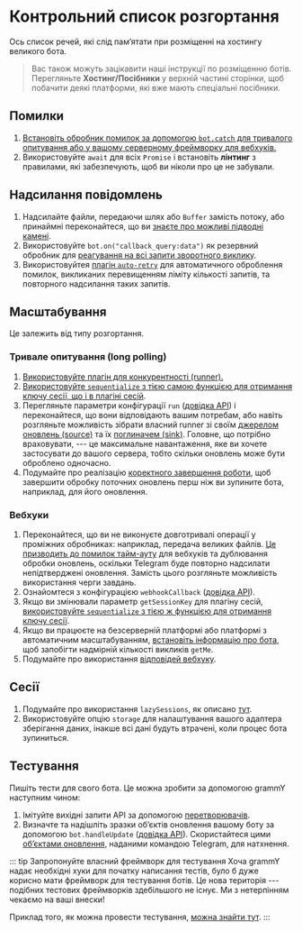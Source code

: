 # Контрольний список розгортання

Ось список речей, які слід памʼятати при розміщенні на хостингу великого бота.

> Вас також можуть зацікавити наші інструкції по розміщенню ботів.
> Перегляньте **Хостинг/Посібники** у верхній частині сторінки, щоб побачити деякі платформи, які вже мають спеціальні посібники.

## Помилки

1. [Встановіть обробник помилок за допомогою `bot.catch` для тривалого опитування або у вашому серверному фреймворку для вебхуків.](../guide/errors)
2. Використовуйте `await` для всіх `Promise` і встановіть **лінтинг** з правилами, які забезпечують, щоб ви ніколи про це не забували.

## Надсилання повідомлень

1. Надсилайте файли, передаючи шлях або `Buffer` замість потоку, або принаймні переконайтеся, що ви [знаєте про можливі підводні камені](./transformers#випадки-використання-перетворювачів).
2. Використовуйте `bot.on("callback_query:data")` як резервний обробник для [реагування на всі запити зворотного виклику](../plugins/keyboard#відповідь-на-натискання).
3. Використовуйтея [плагін `auto-retry`](../plugins/auto-retry) для автоматичного оброблення помилок, викликаних перевищенням ліміту кількості запитів, та повторного надсилання таких запитів.

## Масштабування

Це залежить від типу розгортання.

### Тривале опитування (long polling)

1. [Використовуйте плагін для конкурентності (runner).](../plugins/runner)
2. [Використовуйте `sequentialize` з тією самою функцією для отримання ключу сесії, що і в плагіні сесій](./scaling#паралелізм-складнии).
3. Перегляньте параметри конфігурації `run` ([довідка API](/ref/runner/run)) і переконайтеся, що вони відповідають вашим потребам, або навіть розгляньте можливість зібрати власний runner зі своїм [джерелом оновлень (source)](/ref/runner/UpdateSource) та їх [поглиначем (sink)](/ref/runner/UpdateSink).
   Головне, що потрібно враховувати, --- це максимальне навантаження, яке ви хочете застосувати до вашого сервера, тобто скільки оновлень може бути оброблено одночасно.
4. Подумайте про реалізацію [коректного завершення роботи](./reliability#коректне-завершення-роботи), щоб завершити обробку поточних оновлень перш ніж ви зупините бота, наприклад, для його оновлення.

### Вебхуки

1. Переконайтеся, що ви не виконуєте довготривалі операції у проміжних обробниках: наприклад, передача великих файлів.
   [Це призводить до помилок тайм-ауту](../guide/deployment-types#своєчасне-завершення-запитів-вебхуків) для вебхуків та дублювання обробки оновлень, оскільки Telegram буде повторно надсилати непідтверджені оновлення.
   Замість цього розгляньте можливість використання черги завдань.
2. Ознайомтеся з конфігурацією `webhookCallback` ([довідка API](/ref/core/webhookCallback)).
3. Якщо ви змінювали параметр `getSessionKey` для плагіну сесій, [використовуйте `sequentialize` з тією ж функцією для отримання ключу сесії](./scaling#паралелізм-складнии).
4. Якщо ви працюєте на безсерверній платформі або платформі з автоматичним масштабуванням, [встановіть інформацію про бота](/ref/core/BotConfig), щоб запобігти надмірній кількості викликів `getMe`.
5. Подумайте про використання [відповідей вебхуку](../guide/deployment-types#відповідь-вебхуку).

## Сесії

1. Подумайте про використання `lazySessions`, як описано [тут](../plugins/session#ліниві-сесіі).
2. Використовуйте опцію `storage` для налаштування вашого адаптера зберігання даних, інакше всі дані будуть втрачені, коли процес бота зупиниться.

## Тестування

Пишіть тести для свого бота.
Це можна зробити за допомогою grammY наступним чином:

1. Імітуйте вихідні запити API за допомогою [перетворювачів](./transformers).
2. Визначте та надішліть зразки обʼєктів оновлення вашому боту за допомогою `bot.handleUpdate` ([довідка API](ref/core/Bot#handleupdate)).
   Скористайтеся цими [обʼєктами оновлення](https://core.telegram.org/bots/webhooks#testing-your-bot-with-updates), наданими командою Telegram, для натхнення.

::: tip Запропонуйте власний фреймворк для тестування
Хоча grammY надає необхідні хуки для початку написання тестів, було б дуже корисно мати фреймворк для тестування ботів.
Це нова територія --- подібних тестових фреймворків здебільшого не існує.
Ми з нетерпінням чекаємо на ваші внески!

Приклад того, як можна провести тестування, [можна знайти тут](https://github.com/PavelPolyakov/grammy-with-tests).
:::
